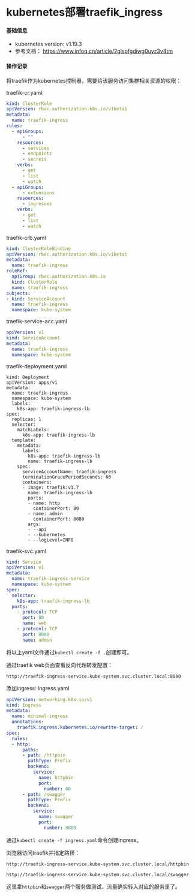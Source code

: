 # kubernetes部署traefik_ingress

#### 基础信息
- kubernetes version: v1.19.3
- 参考文档： <https://www.infoq.cn/article/2glspfgdiwg0uyz3v4tm>

#### 操作记录
将traefik作为kubernetes控制器，需要给该服务访问集群相关资源的权限：

traefik-cr.yaml:
```yaml
kind: ClusterRole
apiVersion: rbac.authorization.k8s.io/v1beta1
metadata:
  name: traefik-ingress
rules:
  - apiGroups:
      - ""
    resources:
      - services
      - endpoints
      - secrets
    verbs:
      - get
      - list
      - watch
  - apiGroups:
      - extensions
    resources:
      - ingresses
    verbs:
      - get
      - list
      - watch
```

traefik-crb.yaml
```yaml
kind: ClusterRoleBinding
apiVersion: rbac.authorization.k8s.io/v1beta1
metadata:
  name: traefik-ingress
roleRef:
  apiGroup: rbac.authorization.k8s.io
  kind: ClusterRole
  name: traefik-ingress
subjects:
- kind: ServiceAccount
  name: traefik-ingress
  namespace: kube-system
```

traefik-service-acc.yaml
```yaml
apiVersion: v1
kind: ServiceAccount
metadata:
  name: traefik-ingress
  namespace: kube-system
```

traefik-deployment.yaml
```
kind: Deployment
apiVersion: apps/v1
metadata:
  name: traefik-ingress
  namespace: kube-system
  labels:
    k8s-app: traefik-ingress-lb
spec:
  replicas: 1
  selector:
    matchLabels:
      k8s-app: traefik-ingress-lb
  template:
    metadata:
      labels:
        k8s-app: traefik-ingress-lb
        name: traefik-ingress-lb
    spec:
      serviceAccountName: traefik-ingress
      terminationGracePeriodSeconds: 60
      containers:
      - image: traefik:v1.7
        name: traefik-ingress-lb
        ports:
        - name: http
          containerPort: 80
        - name: admin
          containerPort: 8080
        args:
        - --api
        - --kubernetes
        - --logLevel=INFO
```

traefik-svc.yaml
```yaml
kind: Service
apiVersion: v1
metadata:
  name: traefik-ingress-service
  namespace: kube-system
spec:
  selector:
    k8s-app: traefik-ingress-lb
  ports:
    - protocol: TCP
      port: 80
      name: web
    - protocol: TCP
      port: 8080
      name: admin
```

将以上yaml文件通过`kubectl create -f .`创建即可。

通过traefik web页面查看反向代理转发配置：
```
http://traefik-ingress-service.kube-system.svc.cluster.local:8080
```

添加ingress: ingress.yaml
```yaml
apiVersion: networking.k8s.io/v1
kind: Ingress
metadata:
  name: minimal-ingress
  annotations:
    traefik.ingress.kubernetes.io/rewrite-target: /
spec:
  rules:
  - http:
      paths:
      - path: /httpbin
        pathType: Prefix
        backend:
          service:
            name: httpbin
            port:
              number: 80
      - path: /swagger
        pathType: Prefix
        backend:
          service:
            name: swagger
            port:
              number: 8080
```
通过`kubectl create -f ingress.yaml`命令创建ingress。

浏览器访问traefik并指定路径：
```
http://traefik-ingress-service.kube-system.svc.cluster.local/httpbin

http://traefik-ingress-service.kube-system.svc.cluster.local/swagger
```
这里拿`httpbin`和`swagger`两个服务做测试，流量确实转入对应的服务里了。
